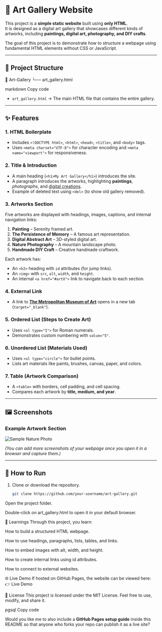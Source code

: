# 🎨 Art Gallery Website  

This project is a **simple static website** built using **only HTML**.  
It is designed as a digital art gallery that showcases different kinds of artworks, including **paintings, digital art, photography, and DIY crafts**.  

The goal of this project is to demonstrate how to structure a webpage using fundamental HTML elements without CSS or JavaScript.  

---

## 📂 Project Structure  
📁 Art-Gallery
└── art_gallery.html

markdown
Copy code

- `art_gallery.html` → The main HTML file that contains the entire gallery.  

---

## ✨ Features  

### 1. HTML Boilerplate  
- Includes `<!DOCTYPE html>`, `<html>`, `<head>`, `<title>`, and `<body>` tags.  
- Uses `<meta charset="UTF-8">` for character encoding and `<meta name="viewport">` for responsiveness.  

### 2. Title & Introduction  
- A main heading (`<h1>My Art Gallery</h1>`) introduces the site.  
- A paragraph introduces the artworks, highlighting **paintings**, *photographs*, and <u>digital creations</u>.  
- Example of deleted text using `<del>` (to show old gallery removed).  

### 3. Artworks Section  
Five artworks are displayed with headings, images, captions, and internal navigation links:  
1. **Painting** – Serenity framed art.  
2. **The Persistence of Memory** – A famous art representation.  
3. **Digital Abstract Art** – 3D-styled digital art.  
4. **Nature Photography** – A mountain landscape photo.  
5. **Handmade DIY Craft** – Creative handmade craftwork.  

Each artwork has:  
- An `<h2>` heading with `id` attributes (for jump links).  
- An `<img>` with `src`, `alt`, `width`, and `height`.  
- An internal `<a href="#artX">` link to navigate back to each section.  

### 4. External Link  
- A link to **[The Metropolitan Museum of Art](https://www.metmuseum.org)** opens in a new tab (`target="_blank"`).  

### 5. Ordered List (Steps to Create Art)  
- Uses `<ol type="I">` for Roman numerals.  
- Demonstrates custom numbering with `value="5"`.  

### 6. Unordered List (Materials Used)  
- Uses `<ul type="circle">` for bullet points.  
- Lists art materials like paints, brushes, canvas, paper, and colors.  

### 7. Table (Artwork Comparison)  
- A `<table>` with borders, cell padding, and cell spacing.  
- Compares each artwork by **title, medium, and year**.  

---

## 🖼️ Screenshots  

### Example Artwork Section  
![Sample Nature Photo](https://media.istockphoto.com/id/517188688/photo/mountain-landscape.jpg?s=612x612&w=0&k=20&c=A63koPKaCyIwQWOTFBRWXj_PwCrR4cEoOw2S9Q7yVl8=)  

*(You can add more screenshots of your webpage once you open it in a browser and capture them.)*  

---

## 🚀 How to Run  

1. Clone or download the repository.  
   ```bash
   git clone https://github.com/your-username/art-gallery.git
Open the project folder.

Double-click on art_gallery.html to open it in your default browser.

📖 Learnings
Through this project, you learn:

How to build a structured HTML webpage.

How to use headings, paragraphs, lists, tables, and links.

How to embed images with alt, width, and height.

How to create internal links using id attributes.

How to connect to external websites.

🌐 Live Demo
If hosted on GitHub Pages, the website can be viewed here:
👉 Live Demo

📜 License
This project is licensed under the MIT License.
Feel free to use, modify, and share it.

pgsql
Copy code

Would you like me to also include a **GitHub Pages setup guide** inside this README so that anyone who forks your repo can publish it as a live site?







